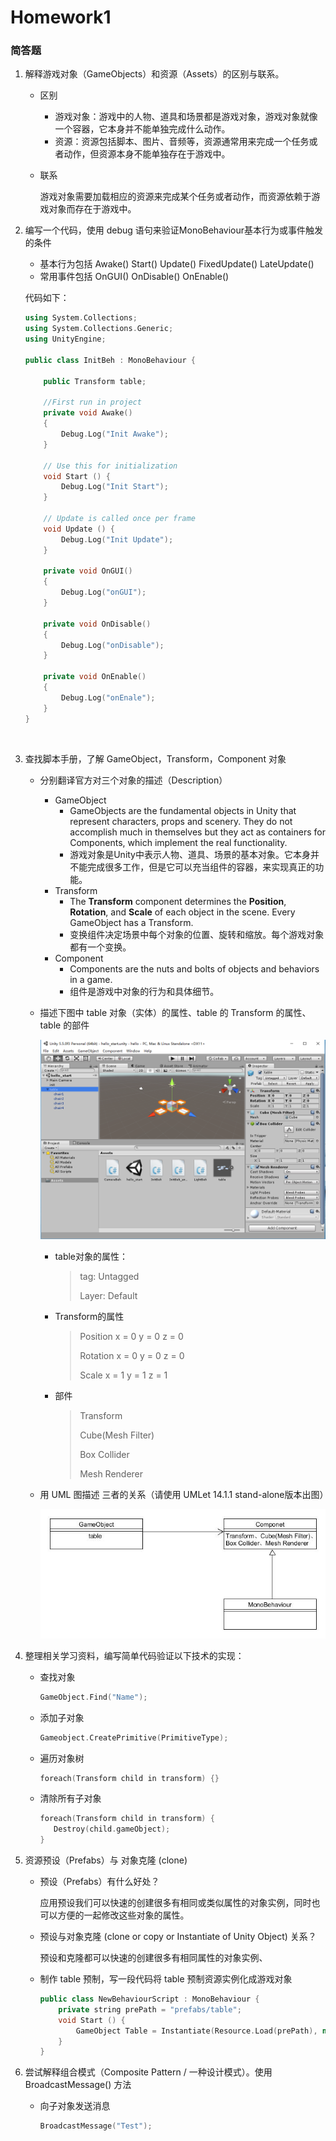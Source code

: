 # Homework1

### 简答题

1. 解释游戏对象（GameObjects）和资源（Assets）的区别与联系。

   * 区别

     * 游戏对象：游戏中的人物、道具和场景都是游戏对象，游戏对象就像一个容器，它本身并不能单独完成什么动作。
     * 资源：资源包括脚本、图片、音频等，资源通常用来完成一个任务或者动作，但资源本身不能单独存在于游戏中。

   * 联系

     游戏对象需要加载相应的资源来完成某个任务或者动作，而资源依赖于游戏对象而存在于游戏中。

2. 编写一个代码，使用 debug 语句来验证MonoBehaviour基本行为或事件触发的条件

   * 基本行为包括 Awake() Start() Update() FixedUpdate() LateUpdate()
   * 常用事件包括 OnGUI() OnDisable() OnEnable()

   代码如下：

   ```c++
   using System.Collections;
   using System.Collections.Generic;
   using UnityEngine;

   public class InitBeh : MonoBehaviour {

       public Transform table;

       //First run in project
       private void Awake()
       {
           Debug.Log("Init Awake");
       }

       // Use this for initialization
       void Start () {
           Debug.Log("Init Start");
       }

       // Update is called once per frame
       void Update () {
           Debug.Log("Init Update");
       }

       private void OnGUI()
       {
           Debug.Log("onGUI");
       }

       private void OnDisable()
       {
           Debug.Log("onDisable");
       }

       private void OnEnable()
       {
           Debug.Log("onEnale");
       }
   }
   ```

   ​

3. 查找脚本手册，了解 GameObject，Transform，Component 对象

   * 分别翻译官方对三个对象的描述（Description）
     * GameObject
       * GameObjects are the fundamental objects in Unity that represent characters, props and scenery. They do not accomplish much in themselves but they act as containers for Components, which implement the real functionality.
       * 游戏对象是Unity中表示人物、道具、场景的基本对象。它本身并不能完成很多工作，但是它可以充当组件的容器，来实现真正的功能。
     * Transform
       * The **Transform** component determines the **Position**, **Rotation**, and **Scale** of each object in the scene. Every GameObject has a Transform.
       * 变换组件决定场景中每个对象的位置、旋转和缩放。每个游戏对象都有一个变换。
     * Component
       * Components are the nuts and bolts of objects and behaviors in a game.
       * 组件是游戏中对象的行为和具体细节。


   * 描述下图中 table 对象（实体）的属性、table 的 Transform 的属性、 table 的部件

     ![picture](https://github.com/GitSpreed/Unity3D-Homework/blob/master/homework1/picture/ch02-homework.png?raw=true)

     * table对象的属性：

       >tag: Untagged
       >
       >Layer: Default

     * Transform的属性

       > Position x = 0  y = 0  z = 0
       >
       > Rotation x = 0  y = 0  z = 0
       >
       > Scale x = 1  y = 1  z = 1

     * 部件

       > Transform
       >
       > Cube(Mesh Filter)
       >
       > Box Collider
       >
       > Mesh Renderer

   * 用 UML 图描述 三者的关系（请使用 UMLet 14.1.1 stand-alone版本出图）

     ![picture](https://github.com/GitSpreed/Unity3D-Homework/blob/master/homework1/picture/new.jpg?raw=true)

4. 整理相关学习资料，编写简单代码验证以下技术的实现：

   * 查找对象

     ```c++
     GameObject.Find("Name");
     ```

   * 添加子对象

     ```c++
     Gameobject.CreatePrimitive(PrimitiveType);
     ```

   * 遍历对象树

     ```c++
     foreach(Transform child in transform) {}
     ```

   * 清除所有子对象

     ```c++
     foreach(Transform child in transform) {
        Destroy(child.gameObject);
     }
     ```

5. 资源预设（Prefabs）与 对象克隆 (clone)

   * 预设（Prefabs）有什么好处？

     应用预设我们可以快速的创建很多有相同或类似属性的对象实例，同时也可以方便的一起修改这些对象的属性。

   * 预设与对象克隆 (clone or copy or Instantiate of Unity Object) 关系？

     预设和克隆都可以快速的创建很多有相同属性的对象实例、

   * 制作 table 预制，写一段代码将 table 预制资源实例化成游戏对象

     ```c++
     public class NewBehaviourScript : MonoBehaviour {
         private string prePath = "prefabs/table";
         void Start () {
             GameObject Table = Instantiate(Resource.Load(prePath), new Vector(4,0,0),Quaternion.identity) as GameObject;
         }
     }
     ```

6. 尝试解释组合模式（Composite Pattern / 一种设计模式）。使用 BroadcastMessage() 方法

   * 向子对象发送消息

     ```c++
     BroadcastMessage("Test");
     ```

     ​